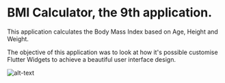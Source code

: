 

# BMI Calculator, the 9th application.

This application calculates the Body Mass Index based on Age, Height and Weight.

The objective of this application was to look at how it's possible customise Flutter Widgets to achieve a beautiful user interface design. 

![alt-text](https://media.giphy.com/media/lrt6RcKa8wMMaJCQv9/giphy.gif)
